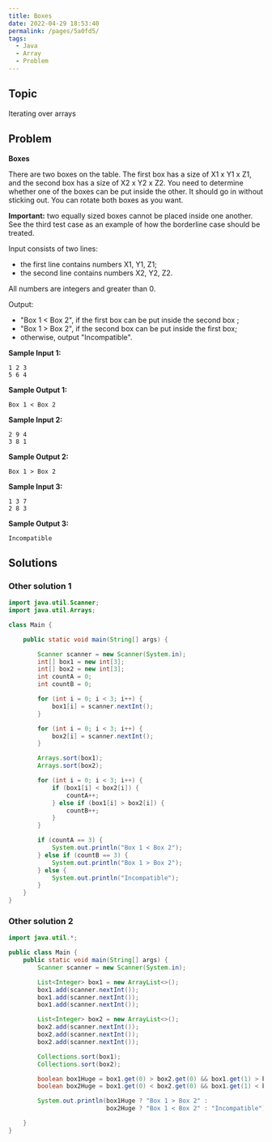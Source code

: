 ```yaml
---
title: Boxes
date: 2022-04-29 18:53:40
permalink: /pages/5a0fd5/
tags:
  - Java
  - Array
  - Problem
---
```

## Topic

Iterating over arrays

## Problem

**Boxes**

There are two boxes on the table. The first box has a size of X1 x Y1 x Z1, and the second box has a size of X2 x Y2 x Z2.
You need to determine whether one of the boxes can be put inside the other. It should go in without sticking out.
You can rotate both boxes as you want.

**Important:** two equally sized boxes cannot be placed inside one another. See the third test case as an example of how the borderline case should be treated.

Input consists of two lines:

- the first line contains numbers X1, Y1, Z1;
- the second line contains numbers X2, Y2, Z2.

All numbers are integers and greater than 0.

Output:

- "Box 1 < Box 2", if the first box can be put inside the second box ;
- "Box 1 > Box 2", if the second box can be put inside the first box;
- otherwise, output "Incompatible".

**Sample Input 1:**

```
1 2 3
5 6 4
```

**Sample Output 1:**

```
Box 1 < Box 2
```

**Sample Input 2:**

```
2 9 4
3 8 1
```

**Sample Output 2:**

```
Box 1 > Box 2
```

**Sample Input 3:**

```
1 3 7
2 8 3
```

**Sample Output 3:**

```
Incompatible
```

## Solutions

### Other solution 1

```java
import java.util.Scanner;
import java.util.Arrays;

class Main {

    public static void main(String[] args) {

        Scanner scanner = new Scanner(System.in);
        int[] box1 = new int[3];
        int[] box2 = new int[3];
        int countA = 0;
        int countB = 0;

        for (int i = 0; i < 3; i++) {
            box1[i] = scanner.nextInt();
        }

        for (int i = 0; i < 3; i++) {
            box2[i] = scanner.nextInt();
        }

        Arrays.sort(box1);
        Arrays.sort(box2);

        for (int i = 0; i < 3; i++) {
            if (box1[i] < box2[i]) {
                countA++;
            } else if (box1[i] > box2[i]) {
                countB++;
            }
        }

        if (countA == 3) {
            System.out.println("Box 1 < Box 2");
        } else if (countB == 3) {
            System.out.println("Box 1 > Box 2");
        } else {
            System.out.println("Incompatible");
        }
    }
}
```

### Other solution 2

```java
import java.util.*;

public class Main {
    public static void main(String[] args) {
        Scanner scanner = new Scanner(System.in);

        List<Integer> box1 = new ArrayList<>();
        box1.add(scanner.nextInt());
        box1.add(scanner.nextInt());
        box1.add(scanner.nextInt());

        List<Integer> box2 = new ArrayList<>();
        box2.add(scanner.nextInt());
        box2.add(scanner.nextInt());
        box2.add(scanner.nextInt());

        Collections.sort(box1);
        Collections.sort(box2);

        boolean box1Huge = box1.get(0) > box2.get(0) && box1.get(1) > box2.get(1) && box1.get(2) > box2.get(2);
        boolean box2Huge = box1.get(0) < box2.get(0) && box1.get(1) < box2.get(1) && box1.get(2) < box2.get(2);

        System.out.println(box1Huge ? "Box 1 > Box 2" :
                           box2Huge ? "Box 1 < Box 2" : "Incompatible");

    }
}
```

